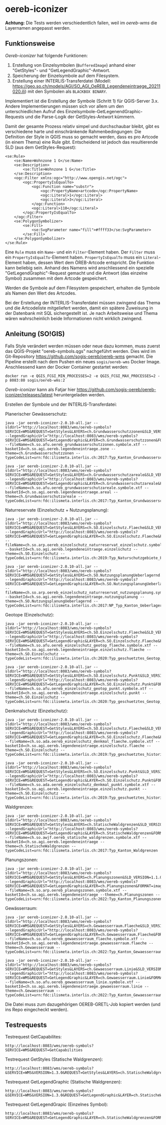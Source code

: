 # oereb-iconizer

**Achtung:** Die Tests werden verschiedentlich failen, weil im _oereb-wms_ die Layernamen angepasst werden.

## Funktionsweise
_Oereb-iconizer_ hat folgende Funktionen:

1. Erstellung von Einzelsymbolen (`BufferedImage`) anhand einer "GetStyles"- und "GetLegendGraphic"-Antwort.
2. Speicherung der Einzelsymbole auf dem Filesystem.
3. Erstellung einer INTERLIS-Transferdatei (Modell: https://geo.so.ch/models/AGI/SO_AGI_OeREB_Legendeneintraege_20211020.ili) mit den Symbolen als `BLACKBOX BINARY`.

Implementiert ist die Erstellung der Symbole (Schritt 1) für QGIS-Server 3.x. Andere Implementierungen müssen sich vor allem um den unterschiedlichen Aufruf des Einzelsymbole-GetLegenendGraphic-Requests und die Parse-Logik der GetStyles-Antwort kümmern. 

Damit der gesamte Prozess relativ simpel und durchschaubar bleibt, gibt es verschiedene harte und einschränkende Rahmenbedingungen: Die Definition der Style in QGIS muss so gemacht werden, dass es pro Artcode (in einem Thema) eine Rule gibt. Entscheidend ist jedoch das resultierende SLD (aus dem GetStyles-Request):

```
<se:Rule>
    <se:Name>Wohnzone 1 G</se:Name>
    <se:Description>
        <se:Title>Wohnzone 1 G</se:Title>
    </se:Description>
    <ogc:Filter xmlns:ogc="http://www.opengis.net/ogc">
        <ogc:PropertyIsEqualTo>
            <ogc:Function name="substr">
                <ogc:PropertyName>artcode</ogc:PropertyName>
                <ogc:Literal>1</ogc:Literal>
                <ogc:Literal>3</ogc:Literal>
            </ogc:Function>
            <ogc:Literal>110</ogc:Literal>
        </ogc:PropertyIsEqualTo>
    </ogc:Filter>
    <se:PolygonSymbolizer>
        <se:Fill>
            <se:SvgParameter name="fill">#ffff33</se:SvgParameter>
        </se:Fill>
    </se:PolygonSymbolizer>
</se:Rule>
```

Eine `Rule` muss ein `Name`- und ein `Filter`-Element haben. Der `Filter` muss ein `PropertyIsEqualTo`-Element haben. `PropertyIsEqualTo` muss ein `Literal`-Element haben, dessen Wert dem ÖREB-Artcode entspricht. Die Funktion kann beliebig sein. Anhand des Namens wird anschliessend ein spezielle "GetLegendGraphic"-Request gemacht und die Antwort (das einzelne Symbol) zusammen mit dem Artcode gespeichert.

Werden die Symbole auf dem Filesystem gespeichert, erhalten die Symbole als Namen den Wert des Artcodes. 

Bei der Erstellung der INTERLIS-Transferdatei müssen zwingend das Thema und die Artcodeliste mitgeliefert werden, damit ein spätere Zuweisung in der Datenbank mit SQL sichergestellt ist. Je nach Arbeitsweise und Thema wären wahrscheinlich beide Informationen nicht wirklich zwingend. 

## Anleitung (SO!GIS)

Falls Style verändert werden müssen oder neue dazu kommen, muss zuerst das QGIS-Projekt "oereb-symbols.qgs" nachgeführt werden. Dies wird im Git-Repository https://github.com/sogis-oereb/oereb-wms gemacht. Die Pipeline erstellt nach dem Pushen ein neues `sogis/oereb-wms` Docker Image. Anschliessend kann der Docker Container gestartet werden:

```
docker run -e QGIS_FCGI_MIN_PROCESSES=2 -e QGIS_FCGI_MAX_PROCESSES=2 -p 8083:80 sogis/oereb-wms:2
```

_Oereb-iconizer_ kann als Fatjar hier https://github.com/sogis-oereb/oereb-iconizer/releases/latest heruntergeladen werden.

Erstellen der Symbole und der INTERLIS-Transferdatei:

Planerischer Gewässerschutz:
```
java -jar oereb-iconizer-2.0.10-all.jar --sldUrl="http://localhost:8083/wms/oereb-symbols?SERVICE=WMS&REQUEST=GetStyles&LAYERS=ch.Grundwasserschutzzonen&SLD_VERSION=1.1.0" --legendGraphicUrl="http://localhost:8083/wms/oereb-symbols?SERVICE=WMS&REQUEST=GetLegendGraphic&LAYER=ch.Grundwasserschutzzonen&FORMAT=image/png&RULELABEL=false&LAYERTITLE=false&HEIGHT=35&WIDTH=70&SYMBOLHEIGHT=3&SYMBOLWIDTH=6&DPI=300" --fileName=ch.so.afu.oereb_grundwasserschutzzonen.symbole.xtf --basketId=ch.so.agi.oereb.legendeneintraege.zone --theme=ch.Grundwasserschutzzonen --typeCodeList=urn:fdc:ilismeta.interlis.ch:2017:Typ_Kanton_Grundwasserschutzzonen

java -jar oereb-iconizer-2.0.10-all.jar --sldUrl="http://localhost:8083/wms/oereb-symbols?SERVICE=WMS&REQUEST=GetStyles&LAYERS=ch.Grundwasserschutzareale&SLD_VERSION=1.1.0" --legendGraphicUrl="http://localhost:8083/wms/oereb-symbols?SERVICE=WMS&REQUEST=GetLegendGraphic&LAYER=ch.Grundwasserschutzareale&FORMAT=image/png&RULELABEL=false&LAYERTITLE=false&HEIGHT=35&WIDTH=70&SYMBOLHEIGHT=3&SYMBOLWIDTH=6&DPI=300" --fileName=ch.so.afu.oereb_grundwasserschutzareale.symbole.xtf --basketId=ch.so.agi.oereb.legendeneintraege.areal --theme=ch.Grundwasserschutzareale --typeCodeList=urn:fdc:ilismeta.interlis.ch:2017:Typ_Kanton_Grundwasserschutzareale
```

Naturreservate (Einzelschutz + Nutzungsplanung):
```
java -jar oereb-iconizer-2.0.10-all.jar --sldUrl="http://localhost:8083/wms/oereb-symbols?SERVICE=WMS&REQUEST=GetStyles&LAYERS=ch.SO.Einzelschutz.Flaeche&SLD_VERSION=1.1.0" --legendGraphicUrl="http://localhost:8083/wms/oereb-symbols?SERVICE=WMS&REQUEST=GetLegendGraphic&LAYER=ch.SO.Einzelschutz.Flaeche&FORMAT=image/png&RULELABEL=false&LAYERTITLE=false&HEIGHT=35&WIDTH=70&SYMBOLHEIGHT=3&SYMBOLWIDTH=6&DPI=300" --fileName=ch.so.arp.oereb_einzelschutz_naturreservat_einzelschutz.symbole.xtf --basketId=ch.so.agi.oereb.legendeneintraege.einzelschutz --theme=ch.SO.Einzelschutz --typeCodeList=urn:fdc:ilismeta.interlis.ch:2019:Typ_Naturschutzgebiete_Flaeche

java -jar oereb-iconizer-2.0.10-all.jar --sldUrl="http://localhost:8083/wms/oereb-symbols?SERVICE=WMS&REQUEST=GetStyles&LAYERS=ch.SO.NutzungsplanungUeberlagernd.Flaeche&SLD_VERSION=1.1.0" --legendGraphicUrl="http://localhost:8083/wms/oereb-symbols?SERVICE=WMS&REQUEST=GetLegendGraphic&LAYER=ch.SO.NutzungsplanungUeberlagernd.Flaeche&FORMAT=image/png&RULELABEL=false&LAYERTITLE=false&HEIGHT=35&WIDTH=70&SYMBOLHEIGHT=3&SYMBOLWIDTH=6&DPI=300" --fileName=ch.so.arp.oereb_einzelschutz_naturreservat_nutzungsplanung.symbole.xtf --basketId=ch.so.agi.oereb.legendeneintraege.nutzungsplanung --theme=ch.SO.NutzungsplanungUeberlagernd --typeCodeList=urn:fdc:ilismeta.interlis.ch:2017:NP_Typ_Kanton_Ueberlagernd_Flaeche.Naturreservat_Flaeche
```

Geotope (Einzelschutz):
```
java -jar oereb-iconizer-2.0.10-all.jar --sldUrl="http://localhost:8083/wms/oereb-symbols?SERVICE=WMS&REQUEST=GetStyles&LAYERS=ch.SO.Einzelschutz.Flaeche&SLD_VERSION=1.1.0" --legendGraphicUrl="http://localhost:8083/wms/oereb-symbols?SERVICE=WMS&REQUEST=GetLegendGraphic&LAYER=ch.SO.Einzelschutz.Flaeche&FORMAT=image/png&RULELABEL=false&LAYERTITLE=false&HEIGHT=35&WIDTH=70&SYMBOLHEIGHT=3&SYMBOLWIDTH=6&DPI=300" --fileName=ch.so.afu.oereb_einzelschutz_geotop_flaeche.symbole.xtf --basketId=ch.so.agi.oereb.legendeneintraege.einzelschutz.flaeche --theme=ch.SO.Einzelschutz --typeCodeList=urn:fdc:ilismeta.interlis.ch:2020:Typ_geschuetztes_Geotop_Flaeche

java -jar oereb-iconizer-2.0.10-all.jar --sldUrl="http://localhost:8083/wms/oereb-symbols?SERVICE=WMS&REQUEST=GetStyles&LAYERS=ch.SO.Einzelschutz.Punkt&SLD_VERSION=1.1.0" --legendGraphicUrl="http://localhost:8083/wms/oereb-symbols?SERVICE=WMS&REQUEST=GetLegendGraphic&LAYER=ch.SO.Einzelschutz.Punkt&FORMAT=image/png&RULELABEL=false&LAYERTITLE=false&HEIGHT=35&WIDTH=70&SYMBOLHEIGHT=3&SYMBOLWIDTH=6&DPI=300" --fileName=ch.so.afu.oereb_einzelschutz_geotop_punkt.symbole.xtf --basketId=ch.so.agi.oereb.legendeneintraege.einzelschutz.punkt --theme=ch.SO.Einzelschutz --typeCodeList=urn:fdc:ilismeta.interlis.ch:2020:Typ_geschuetztes_Geotop_Punkt
```

Denkmalschutz (Einzelschutz):
```
java -jar oereb-iconizer-2.0.10-all.jar --sldUrl="http://localhost:8083/wms/oereb-symbols?SERVICE=WMS&REQUEST=GetStyles&LAYERS=ch.SO.Einzelschutz.Flaeche&SLD_VERSION=1.1.0" --legendGraphicUrl="http://localhost:8083/wms/oereb-symbols?SERVICE=WMS&REQUEST=GetLegendGraphic&LAYER=ch.SO.Einzelschutz.Flaeche&FORMAT=image/png&RULELABEL=false&LAYERTITLE=false&HEIGHT=35&WIDTH=70&SYMBOLHEIGHT=3&SYMBOLWIDTH=6&DPI=300" --fileName=ch.so.ada.oereb_einzelschutz_denkmal_flaeche.symbole.xtf --basketId=ch.so.agi.oereb.legendeneintraege.einzelschutz.flaeche --theme=ch.SO.Einzelschutz --typeCodeList=urn:fdc:ilismeta.interlis.ch:2019:Typ_geschuetztes_historisches_Kulturdenkmal_Flaeche

java -jar oereb-iconizer-2.0.10-all.jar --sldUrl="http://localhost:8083/wms/oereb-symbols?SERVICE=WMS&REQUEST=GetStyles&LAYERS=ch.SO.Einzelschutz.Punkt&SLD_VERSION=1.1.0" --legendGraphicUrl="http://localhost:8083/wms/oereb-symbols?SERVICE=WMS&REQUEST=GetLegendGraphic&LAYER=ch.SO.Einzelschutz.Punkt&FORMAT=image/png&RULELABEL=false&LAYERTITLE=false&HEIGHT=35&WIDTH=70&SYMBOLHEIGHT=3&SYMBOLWIDTH=6&DPI=300" --fileName=ch.so.ada.oereb_einzelschutz_denkmal_punkt.symbole.xtf --basketId=ch.so.agi.oereb.legendeneintraege.einzelschutz.punkt --theme=ch.SO.Einzelschutz --typeCodeList=urn:fdc:ilismeta.interlis.ch:2019:Typ_geschuetztes_historisches_Kulturdenkmal_Punkt
```

Waldgrenzen:
```
java -jar oereb-iconizer-2.0.10-all.jar --sldUrl="http://localhost:8083/wms/oereb-symbols?SERVICE=WMS&REQUEST=GetStyles&LAYERS=ch.StatischeWaldgrenzen&SLD_VERSION=1.1.0" --legendGraphicUrl="http://localhost:8083/wms/oereb-symbols?SERVICE=WMS&REQUEST=GetLegendGraphic&LAYER=ch.StatischeWaldgrenzen&FORMAT=image/png&RULELABEL=false&LAYERTITLE=false&HEIGHT=35&WIDTH=70&SYMBOLHEIGHT=3&SYMBOLWIDTH=6&DPI=300" --fileName=ch.so.awjf.oereb_statische_waldgrenzen.symbole.xtf --basketId=ch.so.agi.oereb.legendeneintraege --theme=ch.StatischeWaldgrenzen --typeCodeList=urn:fdc:ilismeta.interlis.ch:2017:Typ_Kanton_Waldgrenzen
```

Planungszonen:
```
java -jar oereb-iconizer-2.0.10-all.jar --sldUrl="http://localhost:8083/wms/oereb-symbols?SERVICE=WMS&REQUEST=GetStyles&LAYERS=ch.Planungszonen&SLD_VERSION=1.1.0" --legendGraphicUrl="http://localhost:8083/wms/oereb-symbols?SERVICE=WMS&REQUEST=GetLegendGraphic&LAYER=ch.Planungszonen&FORMAT=image/png&RULELABEL=false&LAYERTITLE=false&HEIGHT=35&WIDTH=70&SYMBOLHEIGHT=3&SYMBOLWIDTH=6&DPI=300" --fileName=ch.so.arp.oereb_planungszonen.symbole.xtf --basketId=ch.so.agi.oereb.legendeneintraege --theme=ch.Planungszonen --typeCodeList=urn:fdc:ilismeta.interlis.ch:2022:Typ_Kanton_Planungszonen
```

Gewässerraum:
```
java -jar oereb-iconizer-2.0.10-all.jar --sldUrl="http://localhost:8083/wms/oereb-symbols?SERVICE=WMS&REQUEST=GetStyles&LAYERS=ch.Gewaesserraum.Flaeche&SLD_VERSION=1.1.0" --legendGraphicUrl="http://localhost:8083/wms/oereb-symbols?SERVICE=WMS&REQUEST=GetLegendGraphic&LAYER=ch.Gewaesserraum.Flaeche&FORMAT=image/png&RULELABEL=false&LAYERTITLE=false&HEIGHT=35&WIDTH=70&SYMBOLHEIGHT=3&SYMBOLWIDTH=6&DPI=300" --fileName=ch.so.afu.oereb_gewaesserraum_flaeche.symbole.xtf --basketId=ch.so.agi.oereb.legendeneintraege.gewaesserraum.flaeche --theme=ch.Gewaesserraum --typeCodeList=urn:fdc:ilismeta.interlis.ch:2022:Typ_Kanton_Gewaesserraum_Flaeche

java -jar oereb-iconizer-2.0.10-all.jar --sldUrl="http://localhost:8083/wms/oereb-symbols?SERVICE=WMS&REQUEST=GetStyles&LAYERS=ch.Gewaesserraum.Linie&SLD_VERSION=1.1.0" --legendGraphicUrl="http://localhost:8083/wms/oereb-symbols?SERVICE=WMS&REQUEST=GetLegendGraphic&LAYER=ch.Gewaesserraum.Linie&FORMAT=image/png&RULELABEL=false&LAYERTITLE=false&HEIGHT=35&WIDTH=70&SYMBOLHEIGHT=3&SYMBOLWIDTH=6&DPI=300" --fileName=ch.so.afu.oereb_gewaesserraum_linie.symbole.xtf --basketId=ch.so.agi.oereb.legendeneintraege.gewaesserraum.linie --theme=ch.Gewaesserraum --typeCodeList=urn:fdc:ilismeta.interlis.ch:2022:Typ_Kanton_Gewaesserraum_Linie
```

Die Datei muss zum dazugehörigen OEREB-GRETL-Job kopiert werden (und ins Repo eingecheckt werden).

## Testrequests

Testrequest GetCapabilites:
```
http://localhost:8083/wms/oereb-symbols?SERVICE=WMS&REQUEST=GetCapabilities
```

Testrequest GetStyles (Statische Waldgrenzen):
```
http://localhost:8083/wms/oereb-symbols?&SERVICE=WMS&VERSION=1.3.0&REQUEST=GetStyles&LAYERS=ch.StatischeWaldgrenzen&STYLE=default&SLD_VERSION=1.1.0
```

Testrequest GetLegendGraphic (Statische Waldgrenzen):
```
http://localhost:8083/wms/oereb-symbols?&SERVICE=WMS&VERSION=1.3.0&REQUEST=GetLegendGraphic&LAYER=ch.StatischeWaldgrenzen&FORMAT=image/png&STYLE=default&SLD_VERSION=1.1.0
```

Testrequest GetLegendGrapic (Einzelnes Symbol):
```
http://localhost:8083/wms/oereb-symbols?SERVICE=WMS&REQUEST=GetLegendGraphic&LAYER=ch.StatischeWaldgrenzen&FORMAT=image/png&RULELABEL=false&LAYERTITLE=false&HEIGHT=35&WIDTH=70&SYMBOLHEIGHT=3&SYMBOLWIDTH=6&DPI=300&RULE=in+Bauzonen
```


